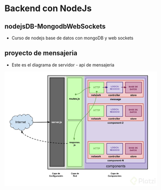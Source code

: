 # Backend con NodeJs
## nodejsDB-MongodbWebSockets
- Curso de nodejs base de datos con mongoDB y web sockets
## proyecto de mensajeria 
- Este es el diagrama de servidor - api de mensajeria

![diagrama arquitectura de  la app.jpg](diagrama%20arquitectura%20de%20%20la%20app.jpg)